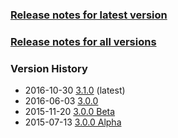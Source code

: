 ### [Release notes for latest version](latest.md)

### [Release notes for all versions](full.md)

### Version History

* 2016-10-30 [3.1.0](3.1.0.md) (latest)
* 2016-06-03 [3.0.0](3.0.0.md)
* 2015-11-20 [3.0.0 Beta](3.0.0b.md)
* 2015-07-13 [3.0.0 Alpha](3.0.0a.md)
